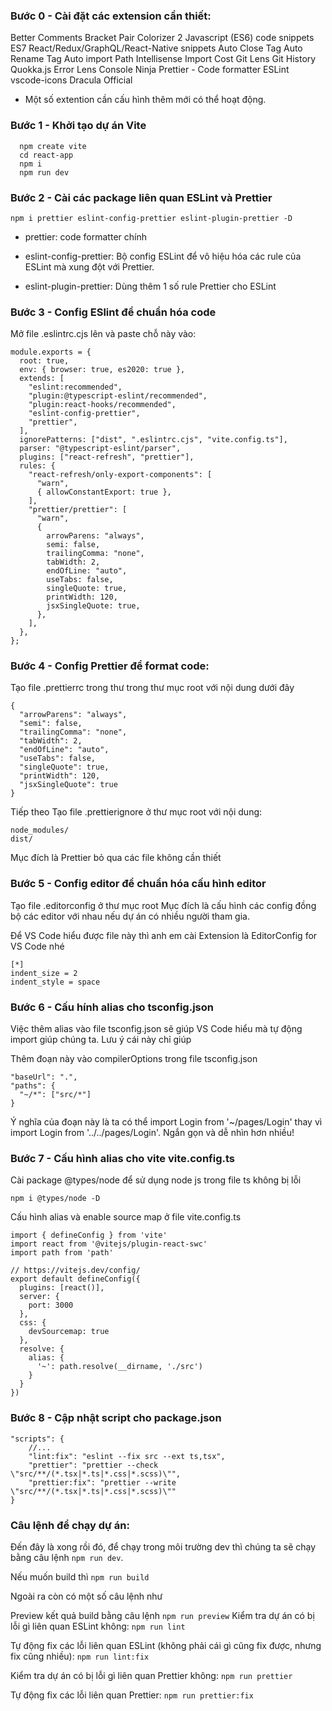 ### Bước 0 - Cài đặt các extension cần thiết:

Better Comments
Bracket Pair Colorizer 2
Javascript (ES6) code snippets
ES7 React/Redux/GraphQL/React-Native snippets
Auto Close Tag
Auto Rename Tag
Auto import
Path Intellisense
Import Cost
Git Lens
Git History
Quokka.js
Error Lens
Console Ninja
Prettier - Code formatter
ESLint
vscode-icons
Dracula Official

- Một số extention cần cấu hình thêm mới có thể hoạt động.

### Bước 1 - Khởi tạo dự án Vite

```
  npm create vite
  cd react-app
  npm i
  npm run dev
```

### Bước 2 - Cài các package liên quan ESLint và Prettier

```
npm i prettier eslint-config-prettier eslint-plugin-prettier -D
```

- prettier: code formatter chính

- eslint-config-prettier: Bộ config ESLint để vô hiệu hóa các rule của ESLint mà xung đột với Prettier.

- eslint-plugin-prettier: Dùng thêm 1 số rule Prettier cho ESLint

### Bước 3 - Config ESlint để chuẩn hóa code

Mở file .eslintrc.cjs lên và paste chỗ này vào:

```
module.exports = {
  root: true,
  env: { browser: true, es2020: true },
  extends: [
    "eslint:recommended",
    "plugin:@typescript-eslint/recommended",
    "plugin:react-hooks/recommended",
    "eslint-config-prettier",
    "prettier",
  ],
  ignorePatterns: ["dist", ".eslintrc.cjs", "vite.config.ts"],
  parser: "@typescript-eslint/parser",
  plugins: ["react-refresh", "prettier"],
  rules: {
    "react-refresh/only-export-components": [
      "warn",
      { allowConstantExport: true },
    ],
    "prettier/prettier": [
      "warn",
      {
        arrowParens: "always",
        semi: false,
        trailingComma: "none",
        tabWidth: 2,
        endOfLine: "auto",
        useTabs: false,
        singleQuote: true,
        printWidth: 120,
        jsxSingleQuote: true,
      },
    ],
  },
};

```

### Bước 4 - Config Prettier để format code:

Tạo file .prettierrc trong thư trong thư mục root với nội dung dưới đây

```
{
  "arrowParens": "always",
  "semi": false,
  "trailingComma": "none",
  "tabWidth": 2,
  "endOfLine": "auto",
  "useTabs": false,
  "singleQuote": true,
  "printWidth": 120,
  "jsxSingleQuote": true
}

```

Tiếp theo Tạo file .prettierignore ở thư mục root với nội dung:

```
node_modules/
dist/

```

Mục đích là Prettier bỏ qua các file không cần thiết

### Bước 5 - Config editor để chuẩn hóa cấu hình editor

Tạo file .editorconfig ở thư mục root
Mục đích là cấu hình các config đồng bộ các editor với nhau nếu dự án có nhiều người tham gia.

Để VS Code hiểu được file này thì anh em cài Extension là EditorConfig for VS Code nhé

```
[*]
indent_size = 2
indent_style = space

```

### Bước 6 - Cấu hính alias cho tsconfig.json

Việc thêm alias vào file tsconfig.json sẽ giúp VS Code hiểu mà tự động import giúp chúng ta. Lưu ý cái này chỉ giúp

Thêm đoạn này vào compilerOptions trong file tsconfig.json

```
"baseUrl": ".",
"paths": {
  "~/*": ["src/*"]
}

```

Ý nghĩa của đoạn này là ta có thể import Login from '~/pages/Login' thay vì import Login from '../../pages/Login'. Ngắn gọn và dễ nhìn hơn nhiều!

### Bước 7 - Cấu hình alias cho vite vite.config.ts

Cài package @types/node để sử dụng node js trong file ts không bị lỗi

```
npm i @types/node -D
```

Cấu hình alias và enable source map ở file vite.config.ts

```
import { defineConfig } from 'vite'
import react from '@vitejs/plugin-react-swc'
import path from 'path'

// https://vitejs.dev/config/
export default defineConfig({
  plugins: [react()],
  server: {
    port: 3000
  },
  css: {
    devSourcemap: true
  },
  resolve: {
    alias: {
      '~': path.resolve(__dirname, './src')
    }
  }
})

```

### Bước 8 - Cập nhật script cho package.json

```
"scripts": {
    //...
    "lint:fix": "eslint --fix src --ext ts,tsx",
    "prettier": "prettier --check \"src/**/(*.tsx|*.ts|*.css|*.scss)\"",
    "prettier:fix": "prettier --write \"src/**/(*.tsx|*.ts|*.css|*.scss)\""
}

```

### Câu lệnh để chạy dự án:

Đến đây là xong rồi đó, để chạy trong môi trường dev thì chúng ta sẽ chạy bằng câu lệnh `npm run dev`.

Nếu muốn build thì `npm run build`

Ngoài ra còn có một số câu lệnh như

Preview kết quả build bằng câu lệnh `npm run preview`
Kiểm tra dự án có bị lỗi gì liên quan ESLint không: `npm run lint`

Tự động fix các lỗi liên quan ESLint (không phải cái gì cũng fix được, nhưng fix cũng nhiều): `npm run lint:fix`

Kiểm tra dự án có bị lỗi gì liên quan Prettier không: `npm run prettier`

Tự động fix các lỗi liên quan Prettier: `npm run prettier:fix`
